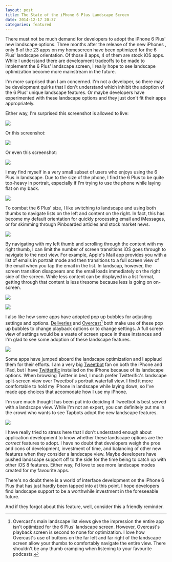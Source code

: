 ```yaml
---
layout: post
title: The State of the iPhone 6 Plus Landscape Screen
date: 2014-12-17 20:37
categories: featured
---
```


There must not be much demand for developers to adopt the iPhone 6 Plus' new landscape options. Three months after the release of the new iPhones , only 8 of the 23 apps on my homescreen have been optimized for the 6 Plus' landscape orientation. Of those 8 apps, 4 of them are stock iOS apps. While I understand there are development tradeoffs to be made to implement the 6 Plus' landscape screen, I really hope to see landscape optimization become more mainstream in the future.

I'm more surprised than I am concerned. I'm not a developer, so there may be development quirks that I don't understand which inhibit the adoption of the 6 Plus' unique landscape features. Or maybe developers have experimented with these landscape options and they just don't fit their apps appropriately. 

Either way, I'm surprised this screenshot is allowed to live:

![](http://thenewsprint.s3.amazonaws.com/media/2014/12/6%20Plus%20Reeder%20Landscape.png)

Or this screenshot:

![](http://thenewsprint.s3.amazonaws.com/media/2014/12/6%20Plus%20Instapaper%20Landscape.png)

Or even this screenshot:

![](http://thenewsprint.s3.amazonaws.com/media/2014/12/6%20Plus%20Overcast%20Landscape%201.png)

I may find myself in a very small subset of users who enjoys using the 6 Plus in landscape. Due to the size of the phone, I find the 6 Plus to be quite top-heavy in portrait, especially if I'm trying to use the phone while laying flat on my back.

![](http://thenewsprint.s3.amazonaws.com/media/2014/12/6%20Plus%20Pinner%20Landscape.png)

To combat the 6 Plus' size, I like switching to landscape and using both thumbs to navigate lists on the left and content on the right. In fact, this has become my default orientation for quickly processing email and iMessages, or for skimming through Pinboarded articles and stock market news. 

![](http://thenewsprint.s3.amazonaws.com/media/2014/12/6%20Plus%20Mail%20Landscape.png)

By navigating with my left thumb and scrolling through the content with my right thumb, I can limit the number of screen transitions iOS goes through to navigate to the next view. For example, Apple's Mail app provides you with a list of emails in portrait mode and then transitions to a full screen view of the email when you tap the email in the list. In landscap, however, the screen transition disappears and the email loads immediately on the right side of the screen. While less content can be displayed in a list format, getting through that content is less tiresome because less is going on on-screen.

![](http://thenewsprint.s3.amazonaws.com/media/2014/12/6%20Plus%20Deliveries%20Landscape%20Settings.png)

![](http://thenewsprint.s3.amazonaws.com/media/2014/12/6%20Plus%20Overcast%20Landscape%202.png)

I also like how some apps have adopted pop up bubbles for adjusting settings and options. [Deliveries](https://itunes.apple.com/ca/app/deliveries-a-package-tracker/id290986013?mt=8&uo=4&at=1l3v5At) and [Overcast](https://itunes.apple.com/ca/app/overcast-podcast-player/id888422857?mt=8&uo=4&at=1l3v5At)[^1] both make use of these pop up bubbles to change playback options or to change settings. A full screen view of settings would be a waste of screen space in these instances and I'm glad to see some adoption of these landscape features.

![](http://thenewsprint.s3.amazonaws.com/media/2014/12/6%20Plus%20Twitterific%20Landscape.png)

Some apps have jumped aboard the landscape optimization and I applaud them for their efforts. I am a very big [Tweetbot](https://itunes.apple.com/ca/app/tweetbot-3-for-twitter.-elegant/id722294701?mt=8&uo=4&at=1l3v5At) fan on both the iPhone and iPad, but I have [Twitterific](https://itunes.apple.com/ca/app/twitterrific-5-for-twitter/id580311103?mt=8&uo=4&at=1l3v5At) installed on the iPhone because of its landscape options. When browsing Twitter in bed, I much prefer Twitterific's landscape split-screen view over Tweetbot's portrait waterfall view. I find it more comfortable to hold my iPhone in landscape while laying down, so I've made app choices that accomodate how I use my iPhone. 

I'm sure much thought has been put into deciding if Tweetbot is best served with a landscape view. While I'm not an expert, you can definitely put me in the crowd who wants to see Tapbots adopt the new landscape features.

![](http://thenewsprint.s3.amazonaws.com/media/2014/12/6%20Plus%20Stocks%20Landscape.png)

I have really tried to stress here that I don't understand enough about application development to know whether these landscape options are the *correct* features to adopt. I have no doubt that developers weigh the pros and cons of development, investment of time, and balancing of other new features when they consider a landscape view. Maybe developers have pushed landscape support off to the side for the time being to catch up with other iOS 8 features. Either way, I'd love to see more landscape modes created for my favourite apps. 

There's no doubt there is a world of interface development on the iPhone 6 Plus that has just hardly been tapped into at this point. I hope developers find landscape support to be a worthwhile investment in the foreseeable future.

And if they forgot about this feature, well, consider this a friendly reminder.

[^1]: Overcast's main landscape list views give the impression the entire app isn't optimized for the 6 Plus' landscape screen. However, Overcast's playback screen is second to none for optimization. I love how Overcast's use of buttons on the far left and far right of the landscape screen allow your thumbs to comfortably navigate the entire view. There shouldn't be any thumb cramping when listening to your favourite podcasts.